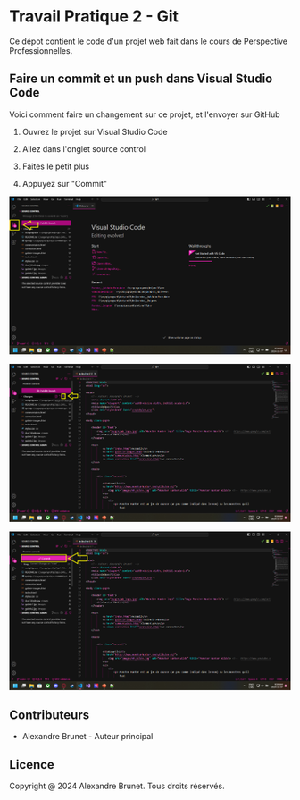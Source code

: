 
# Travail Pratique 2 - Git

Ce dépot contient le code d'un projet web fait dans le cours de Perspective Professionnelles.

## Faire un commit et un push dans Visual Studio Code

Voici comment faire un changement sur ce projet, et l'envoyer sur GitHub

1. Ouvrez le projet sur Visual Studio Code 

2. Allez dans l'onglet source control

3. Faites le petit plus

4. Appuyez sur "Commit"

![Source Control](source_crl.png "Source Control")

![Le plus](le_plus.png "Le plus")

![Commit](commit.png "Commit")

## Contributeurs

- Alexandre Brunet - Auteur principal

## Licence
Copyright @ 2024 Alexandre Brunet. Tous droits réservés.
